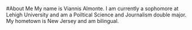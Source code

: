 #About Me
My name is Viannis Almonte. I am currently a sophomore at Lehigh University and am a Poiltical Science and Journalism double major. My hometown is New Jersey and am bilingual.
